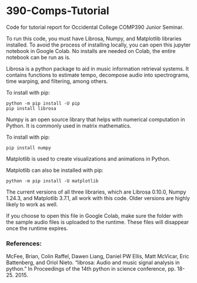 # 390-Comps-Tutorial
Code for tutorial report for Occidental College COMP390 Junior Seminar.

To run this code, you must have Librosa, Numpy, and Matplotlib libraries installed. To avoid the process of installing locally, you can open this jupyter notebook in Google Colab. No installs are needed on Colab, the entire notebook can be run as is.

Librosa is a python package to aid in music information retrieval systems. It contains functions to estimate tempo, decompose audio into spectrograms, time warping, and filtering, among others.

To install with pip: 

	python -m pip install -U pip
	pip install librosa

Numpy is an open source library that helps with numerical computation in Python. It is commonly used in matrix mathematics.

To install with pip: 

	pip install numpy

Matplotlib is used to create visualizations and animations in Python. 

Matplotlib can also be installed with pip:

	python -m pip install -U matplotlib

The current versions of all three libraries, which are Librosa 0.10.0, Numpy 1.24.3, and Matplotlib 3.7.1, all work with this code. Older versions are highly likely to work as well.

If you choose to open this file in Google Colab, make sure the folder with the sample audio files is uploaded to the runtime. These files will disappear once the runtime expires. 


### References:
McFee, Brian, Colin Raffel, Dawen Liang, Daniel PW Ellis, Matt McVicar, Eric Battenberg, and Oriol Nieto. “librosa: Audio and music signal analysis in python.” In Proceedings of the 14th python in science conference, pp. 18-25. 2015.
